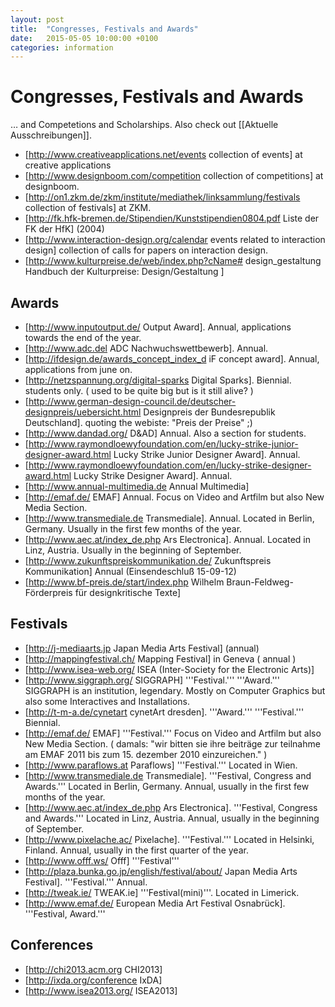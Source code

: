 ```yaml
---
layout: post
title:  "Congresses, Festivals and Awards"
date:   2015-05-05 10:00:00 +0100
categories: information
---
```


# Congresses, Festivals and Awards

… and Competetions and Scholarships. Also check out [[Aktuelle Ausschreibungen]].

* [http://www.creativeapplications.net/events collection of events] at creative applications
* [http://www.designboom.com/competition collection of competitions] at designboom.
* [http://on1.zkm.de/zkm/institute/mediathek/linksammlung/festivals collection of festivals] at ZKM.
* [http://fk.hfk-bremen.de/Stipendien/Kunststipendien0804.pdf Liste der FK der HfK] (2004)
* [http://www.interaction-design.org/calendar events related to interaction design] collection of calls for papers on interaction design.
* [http://www.kulturpreise.de/web/index.php?cName# design_gestaltung Handbuch der Kulturpreise: Design/Gestaltung ]

## Awards

* [http://www.inputoutput.de/ Output Award]. Annual, applications towards the end of the year.
* [http://www.adc.del ADC Nachwuchswettbewerb]. Annual.
* [http://ifdesign.de/awards_concept_index_d iF concept award]. Annual, applications from june on.
* [http://netzspannung.org/digital-sparks Digital Sparks]. Biennial. students only. ( used to be quite big but is it still alive? )
* [http://www.german-design-council.de/deutscher-designpreis/uebersicht.html Designpreis der Bundesrepublik Deutschland]. quoting the webiste: "Preis der Preise" ;)
* [http://www.dandad.org/ D&AD] Annual. Also a section for students.
* [http://www.raymondloewyfoundation.com/en/lucky-strike-junior-designer-award.html Lucky Strike Junior Designer Award]. Annual. 
* [http://www.raymondloewyfoundation.com/en/lucky-strike-designer-award.html Lucky Strike Designer Award]. Annual.
* [http://www.annual-multimedia.de Annual Multimedia]
* [http://emaf.de/ EMAF] Annual. Focus on Video and Artfilm but also New Media Section.
* [http://www.transmediale.de Transmediale]. Annual. Located in Berlin, Germany. Usually in the first few months of the year.
* [http://www.aec.at/index_de.php Ars Electronica]. Annual. Located in Linz, Austria. Usually in the beginning of September.
* [http://www.zukunftspreiskommunikation.de/ Zukunftspreis Kommunikation] Annual (Einsendeschluß 15-09-12)
* [http://www.bf-preis.de/start/index.php Wilhelm Braun-Feldweg-Förderpreis für designkritische Texte]

## Festivals

* [http://j-mediaarts.jp Japan Media Arts Festival] (annual)
* [http://mappingfestival.ch/ Mapping Festival] in Geneva ( annual )
* [http://www.isea-web.org/ ISEA (Inter-Society for the Electronic Arts)]
* [http://www.siggraph.org/ SIGGRAPH] '''Festival.''' '''Award.''' SIGGRAPH is an institution, legendary. Mostly on Computer Graphics but also some Interactives and Installations.
* [http://t-m-a.de/cynetart cynetArt dresden]. '''Award.''' '''Festival.''' Biennial.
* [http://emaf.de/ EMAF] '''Festival.''' Focus on Video and Artfilm but also New Media Section. ( damals: "wir bitten sie ihre beiträge zur teilnahme am EMAF 2011 bis zum 15. dezember 2010 einzureichen." )
* [http://www.paraflows.at Paraflows] '''Festival.''' Located in Wien.
* [http://www.transmediale.de Transmediale]. '''Festival, Congress and Awards.''' Located in Berlin, Germany. Annual, usually in the first few months of the year.
* [http://www.aec.at/index_de.php Ars Electronica]. '''Festival, Congress and Awards.''' Located in Linz, Austria. Annual, usually in the beginning of September.
* [http://www.pixelache.ac/ Pixelache]. '''Festival.''' Located in Helsinki, Finland. Annual, usually in the first quarter of the year.
* [http://www.offf.ws/ Offf] '''Festival'''
* [http://plaza.bunka.go.jp/english/festival/about/ Japan Media Arts Festival]. '''Festival.''' Annual.
* [http://tweak.ie/ TWEAK.ie] '''Festival(mini)'''. Located in Limerick.
* [http://www.emaf.de/ European Media Art Festival Osnabrück]. '''Festival, Award.'''
<!-- * [http://www.medienfestival.net/ Internationales Medienfestival Villingen-Schwenningen] -->

## Conferences

* [http://chi2013.acm.org CHI2013]
* [http://ixda.org/conference IxDA]
* [http://www.isea2013.org/ ISEA2013]


